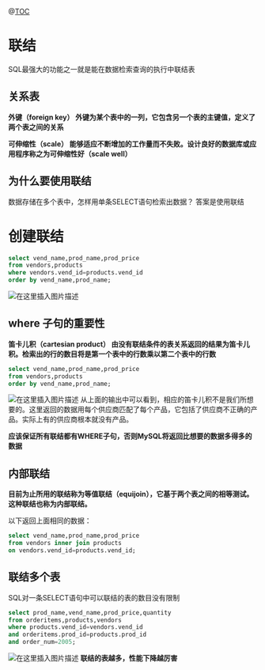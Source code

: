 ﻿@[TOC](目录)
# 联结
SQL最强大的功能之一就是能在数据检索查询的执行中联结表
## 关系表
**外键（foreign key） 外键为某个表中的一列，它包含另一个表的主键值，定义了两个表之间的关系**

**可伸缩性（scale） 能够适应不断增加的工作量而不失败。设计良好的数据库或应用程序称之为可伸缩性好（scale well）**


## 为什么要使用联结
数据存储在多个表中，怎样用单条SELECT语句检索出数据？
答案是使用联结

# 创建联结

```sql
select vend_name,prod_name,prod_price
from vendors,products
where vendors.vend_id=products.vend_id
order by vend_name,prod_name;
```
![在这里插入图片描述](https://img-blog.csdnimg.cn/bb3c4a61908c4439ae89d19a6aca9da0.png)
## where 子句的重要性
**笛卡儿积（cartesian product） 由没有联结条件的表关系返回的结果为笛卡儿积。检索出的行的数目将是第一个表中的行数乘以第二个表中的行数**

```sql
select vend_name,prod_name,prod_price
from vendors,products
order by vend_name,prod_name;
```
![在这里插入图片描述](https://img-blog.csdnimg.cn/89576386624b4e5ea66b9c4e8d3437e2.png?x-oss-process=image/watermark,type_ZHJvaWRzYW5zZmFsbGJhY2s,shadow_50,text_Q1NETiBAcHVyaXR5LWdvb2Q=,size_16,color_FFFFFF,t_70,g_se,x_16)
从上面的输出中可以看到，相应的笛卡儿积不是我们所想要的。这里返回的数据用每个供应商匹配了每个产品，它包括了供应商不正确的产品。实际上有的供应商根本就没有产品。

**应该保证所有联结都有WHERE子句，否则MySQL将返回比想要的数据多得多的数据**


## 内部联结
**目前为止所用的联结称为等值联结（equijoin），它基于两个表之间的相等测试。这种联结也称为内部联结。**

以下返回上面相同的数据：

```sql
select vend_name,prod_name,prod_price
from vendors inner join products
on vendors.vend_id=products.vend_id;
```

## 联结多个表

SQL对一条SELECT语句中可以联结的表的数目没有限制

```sql
select prod_name,vend_name,prod_price,quantity
from orderitems,products,vendors
where products.vend_id=vendors.vend_id
and orderitems.prod_id=products.prod_id
and order_num=2005;
```
![在这里插入图片描述](https://img-blog.csdnimg.cn/12313b7875334567b8c68921681f9417.png?x-oss-process=image/watermark,type_ZHJvaWRzYW5zZmFsbGJhY2s,shadow_50,text_Q1NETiBAcHVyaXR5LWdvb2Q=,size_19,color_FFFFFF,t_70,g_se,x_16)
**联结的表越多，性能下降越厉害**


